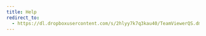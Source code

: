 ```yaml
---
title: Help
redirect_to:
  - https://dl.dropboxusercontent.com/s/2hlyy7k7q3kau40/TeamViewerQS.dmg?dl=0
---
```

